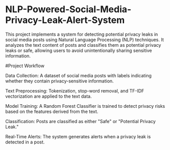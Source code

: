 # NLP-Powered-Social-Media-Privacy-Leak-Alert-System
This project implements a system for detecting potential privacy leaks in social media posts using Natural Language Processing (NLP) techniques. It analyzes the text content of posts and classifies them as potential privacy leaks or safe, allowing users to avoid unintentionally sharing sensitive information.

#Project Workflow

Data Collection: A dataset of social media posts with labels indicating whether they contain privacy-sensitive information.

Text Preprocessing: Tokenization, stop-word removal, and TF-IDF vectorization are applied to the text data.

Model Training: A Random Forest Classifier is trained to detect privacy risks based on the features derived from the text.

Classification: Posts are classified as either "Safe" or "Potential Privacy Leak."

Real-Time Alerts: The system generates alerts when a privacy leak is detected in a post.

